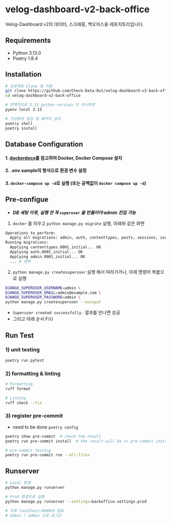 # velog-dashboard-v2-back-office

Velog-Dashboard v2의 데이터, 스크래핑, 백오피스용 레포지토리입니다.

## Requirements

- Python 3.13.0
- Poetry 1.8.4

## Installation

```bash
# 프로젝트 Clone 및 이동
git clone https://github.com/Check-Data-Out/velog-dashboard-v2-back-office.git
cd velog-dashboard-v2-back-office

# 전역적으로 3.13 python version 이 아니라면
pyenv local 3.13

# 가상환경 생성 및 패키지 설치
poetry shell
poetry install
```

## Database Configuration
#### 1. [dockerdocs](https://docs.docker.com/get-started/)를 참고하여 Docker, Docker Compose 설치
#### 2. .env.sample의 형식으로 환경 변수 설정
#### 3. ```docker-compose up -d```로 실행 (또는 공백없이 `docker compose up -d`)

## Pre-configue

- ***DB 세팅 이후, 실행 전 꼭 `superuser` 을 만들어야 admin 진입 가능***

1. `docker` 를 띄우고 `python manage.py migrate` 실행, 아래와 같은 화면

```bash
Operations to perform:
  Apply all migrations: admin, auth, contenttypes, posts, sessions, users
Running migrations:
  Applying contenttypes.0001_initial... OK
  Applying auth.0001_initial... OK
  Applying admin.0001_initial... OK
  ... # 생략
```

2. `python manage.py createsuperuser` 실행 해서 따라가거나, 아래 명령어 복붙으로 실행

```bash
DJANGO_SUPERUSER_USERNAME=admin \
DJANGO_SUPERUSER_EMAIL=admin@example.com \
DJANGO_SUPERUSER_PASSWORD=admin \
python manage.py createsuperuser --noinput
```
- `Superuser created successfully.` 결과를 만나면 성공
- 그리고 아래 순서 F/U


## Run Test

### 1) unit testing

```bash
poetry run pytest
```

### 2) formatting & linting

```bash
# Formatting
ruff format

# Linting
ruff check --fix
```

### 3) register pre-commit 

- need to be done `poetry config`

```bash
poetry show pre-commit  # check the result
poetry run pre-commit install  # the result will be >> pre-commit installed at .git/hooks/pre-commit

# pre-commit testing
poetry run pre-commit run --all-files
```

## Runserver

```bash
# Local 환경
python manage.py runserver

# Prod 환경으로 실행
python manage.py runserver --settings=backoffice.settings.prod

# 이후 localhost:8000로 접속
# admin / admin 으로 로그인
```
